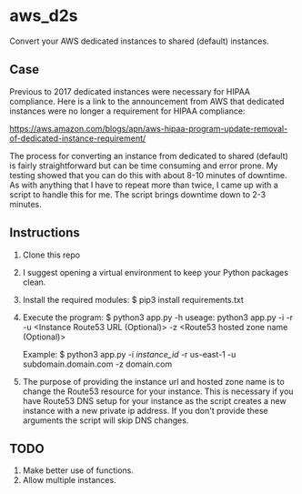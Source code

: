 # aws_d2s
Convert your AWS dedicated instances to shared (default) instances.

## Case
Previous to 2017 dedicated instances were necessary for HIPAA compliance. Here is a link to the announcement from AWS that dedicated instances were no longer a requirement for HIPAA compliance:

https://aws.amazon.com/blogs/apn/aws-hipaa-program-update-removal-of-dedicated-instance-requirement/

The process for converting an instance from dedicated to shared (default) is fairly straightforward but can be time consuming and error prone. My testing showed that you can do this with about 8-10 minutes of downtime. As with anything that I have to repeat more than twice, I came up with a script to handle this for me. The script brings downtime down to 2-3 minutes.

## Instructions
1. Clone this repo
2. I suggest opening a virtual environment to keep your Python packages clean.
3. Install the required modules:
    $ pip3 install requirements.txt
4. Execute the program:
    $ python3 app.py -h
    useage: python3 app.py -i <Instance ID> -r <Region Name> -u <Instance Route53 URL (Optional)> -z <Route53 hosted zone name (Optional)>

    Example:
    $ python3 app.py -i *instance_id* -r us-east-1 -u subdomain.domain.com -z domain.com
5. The purpose of providing the instance url and hosted zone name is to change the Route53 resource for your instance. This is necessary if you have Route53 DNS setup for your instance as the script creates a new instance with a new private ip address. If you don't provide these arguments the script will skip DNS changes.

## TODO
1. Make better use of functions.
2. Allow multiple instances.
